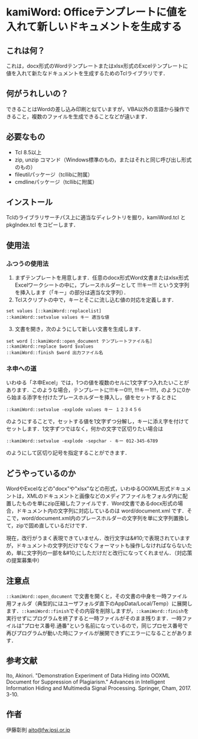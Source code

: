 # kamiWord: Officeテンプレートに値を入れて新しいドキュメントを生成する

## これは何？

これは，docx形式のWordテンプレートまたはxlsx形式のExcelテンプレートに値を入れて新たなドキュメントを生成するためのTclライブラリです．

## 何がうれしいの？
できることはWordの差し込み印刷と似ていますが，VBA以外の言語から操作できること，複数のファイルを生成できることなどが違います．

## 必要なもの
- Tcl 8.5以上
- zip, unzip コマンド（Windows標準のもの，またはそれと同じ呼び出し形式のもの）
- fileutilパッケージ（tcllibに附属）
- cmdlineパッケージ（tcllibに附属）

## インストール
Tclのライブラリサーチパス上に適当なディレクトリを掘り，kamiWord.tcl とpkgIndex.tcl をコピーします．

## 使用法

### ふつうの使用法
1. まずテンプレートを用意します．任意のdocx形式Word文書またはxlsx形式Excelワークシートの中に，プレースホルダーとして !!!キー!!! という文字列を挿入します（「キー」の部分は適当な文字列）．
2. Tclスクリプトの中で，キーとそこに流し込む値の対応を定義します．

```
set values [::kamiWord::replacelist]
::kamiWord::setvalue values キー 適当な値
```

3. 文書を開き，次のようにして新しい文書を生成します．

```
set word [::kamiWord::open_document テンプレートファイル名]
::kamiWord::replace $word $values
::kamiWord::finish $word 出力ファイル名
```

### ネ申への道
いわゆる「ネ申Excel」では，1つの値を複数のセルに1文字ずつ入れたいことがあります．このような場合，テンプレートに!!!キー0!!!, !!!キー1!!!，のように0から始まる添字を付けたプレースホルダーを挿入し，値をセットするときに

```
::kamiWord::setvalue -explode values キー １２３４５６
```

のようにすることで，セットする値を1文字ずつ分解し，キーに添え字を付けてセットします．1文字ずつではなく，何かの文字で区切りたい場合は

```
::kamiWord::setvalue -explode -sepchar - キー 012-345-6789
```

のようにして区切り記号を指定することができます．

## どうやっているのか
WordやExcelなどの"docx"や"xlsx"などの形式，いわゆるOOXML形式ドキュメントは，XMLのドキュメントと画像などのメディアファイルをフォルダ内に配置したものを単にzip圧縮したファイルです．Word文書であるdocx形式の場合，ドキュメント内の文字列に対応しているのは word/document.xml です．そこで，word/document.xml内のプレースホルダーの文字列を単に文字列置換して，zipで固め直しているだけです．

現在，改行がうまく表現できていません．改行文字は&amp;#10;で表現されていますが，ドキュメントの文字列だけでなくフォーマットも操作しなければならないため，単に文字列の一部を&amp;#10;にしただけだと改行になってくれません．（対応策の提案募集中）

## 注意点
`::kamiWord::open_document` で文書を開くと，その文書の中身を一時ファイル用フォルダ（典型的にはユーザフォルダ直下のAppData/Local/Temp）に展開します．`::kamiWord::finish`でその内容を削除しますが，`::kamiWord::finish`を実行せずにプログラムを終了すると一時ファイルがそのまま残ります．一時ファイルは"プロセス番号.通番"という名前になっているので，同じプロセス番号で再びプログラムが動いた時にファイルが展開できずにエラーになることがあります．

## 参考文献
Ito, Akinori. "Demonstration Experiment of Data Hiding into OOXML Document for Suppression of Plagiarism." Advances in Intelligent Information Hiding and Multimedia Signal Processing. Springer, Cham, 2017. 3-10.

## 作者
伊藤彰則 aito@fw.ipsj.or.jp
